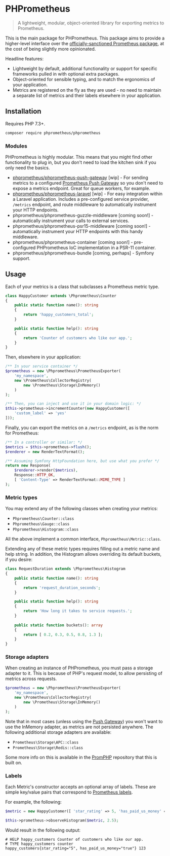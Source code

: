 # PHPrometheus

> A lightweight, modular, object-oriented library for exporting metrics to Prometheus.

This is the main package for PHPrometheus. This package aims to provide a higher-level interface over the [officially-sanctioned Prometheus package](https://github.com/PromPHP/prometheus_client_php), at the cost of being slightly more opinionated.

Headline features:

- Lightweight by default, additional functionality or support for specific frameworks pulled in with optional extra packages.
- Object-oriented for sensible typing, and to match the ergonomics of your application.
- Metrics are registered on the fly as they are used - no need to maintain a separate list of metrics and their labels elsewhere in your application.

## Installation

Requires PHP 7.3+.

```sh
composer require phprometheus/phprometheus
```

### Modules

PHPrometheus is highly modular. This means that you might find other functionality to plug in, but you don't need to load the kitchen sink if you only need the basics.

- [phprometheus/phprometheus-push-gateway](https://github.com/phprometheus/phprometheus-push-gateway) [wip] - For sending metrics to a configured [Prometheus Push Gateway](https://prometheus.io/docs/practices/pushing/) so you don't need to expose a metrics endpoint. Great for queue workers, for example.
- [phprometheus/phprometheus-laravel](https://github.com/phprometheus/phprometheus-laravel) [wip] - For easy integration within a Laravel application. Includes a pre-configured service provider, `/metrics` endpoint, and route middleware to automatically instrument your HTTP endpoints.
- phprometheus/phprometheus-guzzle-middleware [coming soon!] - automatically instrument your calls to external services.
- phprometheus/phprometheus-psr15-middleware [coming soon!] - automatically instrument your HTTP endpoints with this handy middleware.
- phprometheus/phprometheus-container [coming soon!] - pre-configured PHPrometheus IoC implementation in a PSR-11 container.
- phprometheus/phprometheus-bundle [coming, perhaps] - Symfony support.

## Usage

Each of your metrics is a class that subclasses a Prometheus metric type.

```php
class HappyCustomer extends \Phprometheus\Counter
{
    public static function name(): string
    {
        return 'happy_customers_total';
    }

    public static function help(): string
    {
        return 'Counter of customers who like our app.';
    } 
}
```

Then, elsewhere in your application:

```php
/** In your service container */
$prometheus = new \Phprometheus\PrometheusExporter(
    'my_namespace',
    new \Prometheus\CollectorRegistry(
        new \Prometheus\Storage\InMemory()
    )
);

/** Then, you can inject and use it in your domain logic: */
$this->prometheus->incrementCounter(new HappyCustomer([
    'custom_label' => 'yes'
]));
```

Finally, you can export the metrics on a `/metrics` endpoint, as is the norm for Prometheus:

```php
/** In a controller or similar: */
$metrics = $this->prometheus->flush();
$renderer = new RenderTextFormat();

/** Assuming Symfony HttpFoundation here, but use what you prefer */
return new Response(
    $renderer->render($metrics),
    Response::HTTP_OK,
    [ 'Content-Type' => RenderTextFormat::MIME_TYPE ]
);
```

### Metric types

You may extend any of the following classes when creating your metrics:

- `Phprometheus\Counter::class`
- `Phprometheus\Gauge::class`
- `Phprometheus\Histogram::class`

All the above implement a common interface, `Phprometheus\Metric::class`.

Extending any of these metric types requires filling out a metric name and help string. In addition, the Histogram allows overriding its default buckets, if you desire:

```php
class RequestDuration extends \Phprometheus\Histogram
{
    public static function name(): string
    {
        return 'request_duration_seconds';
    }

    public static function help(): string
    {
        return 'How long it takes to service requests.';
    }
    
    public static function buckets(): array
    {
        return [ 0.2, 0.3, 0.5, 0.8, 1.3 ];
    }
}
```

### Storage adapters

When creating an instance of PHPrometheus, you must pass a storage adapter to it. This is because of PHP's request model, to allow persisting of metrics across requests.

```php
$prometheus = new \Phprometheus\PrometheusExporter(
    'my_namespace',
    new \Prometheus\CollectorRegistry(
        new \Prometheus\Storage\InMemory()
    )
);
```

Note that in most cases (unless using the [Push Gateway](https://github.com/phprometheus/phprometheus-push-gateway)) you won't want to use the InMemory adapter, as metrics are not persisted anywhere. The following additional storage adapters are available:

- `Prometheus\Storage\APC::class`
- `Prometheus\Storage\Redis::class`

Some more info on this is available in the [PromPHP](https://github.com/PromPHP/prometheus_client_php) repository that this is built on.

### Labels

Each Metric's constructor accepts an optional array of labels. These are simple key/value pairs that correspond to [Prometheus labels](https://prometheus.io/docs/concepts/data_model/).

For example, the following:

```php
$metric = new HappyCustomer([ 'star_rating' => 5, 'has_paid_us_money' => true ]);

$this->prometheus->observeHistogram($metric, 2.5);
```

Would result in the following output:

```
# HELP happy_customers Counter of customers who like our app.
# TYPE happy_customers counter
happy_customers{star_rating="5", has_paid_us_money="true"} 123
```